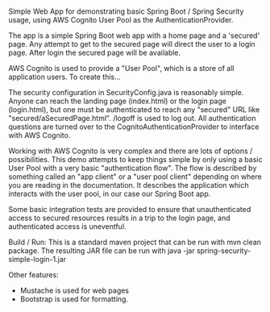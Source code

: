 # 
Simple Web App for demonstrating basic Spring Boot / Spring Security usage, using AWS Cognito User Pool as the AuthenticationProvider.

The app is a simple Spring Boot web app with a home page and a 'secured' page.  Any attempt to get to the secured page will direct the user to a login page.  After login the secured page will be available.  

AWS Cognito is used to provide a "User Pool", which is a store of all application users.  To create this...

The security configuration in SecurityConfig.java is reasonably simple.  Anyone can reach the landing page (index.html) or the login page (login.html), but one must be authenticated to reach any "secured" URL like "secured/aSecuredPage.html".  /logoff is used to log out.  All authentication questions
are turned over to the CognitoAuthenticationProvider to interface with AWS Cognito.

Working with AWS Cognito is very complex and there are lots of options / possibilities.  This demo attempts to keep things simple by only using a basic User Pool with a very basic "authentication flow".  The flow is described by something called an "app client" or a "user pool client" depending on where you are reading in the documentation.  It describes the application which interacts with the user pool, in our case our Spring Boot app.

Some basic integration tests are provided to ensure that unauthenticated access to secured resources results in a trip to the login page, and authenticated access is uneventful.

Build / Run:
This is a standard maven project that can be run with mvn clean package.  The resulting JAR file can be run with java -jar spring-security-simple-login-1.jar

Other features:
- Mustache is used for web pages
- Bootstrap is used for formatting.
